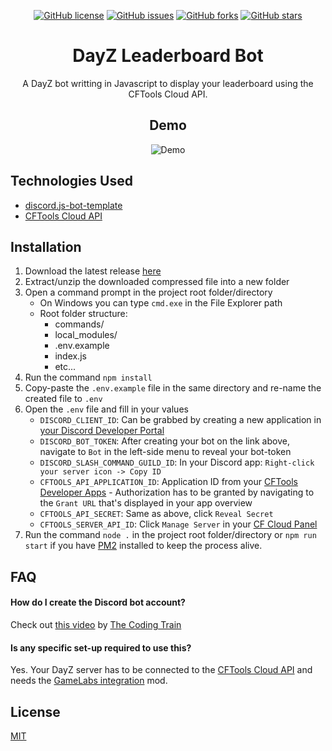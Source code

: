 <div align="center">

[![GitHub license](https://img.shields.io/github/license/Mirasaki/dayz-leaderboard-bot?style=flat-square)](https://github.com/Mirasaki/dayz-leaderboard-bot/blob/main/LICENSE)
[![GitHub issues](https://img.shields.io/github/issues/Mirasaki/dayz-leaderboard-bot?style=flat-square)](https://github.com/Mirasaki/dayz-leaderboard-bot/issues)
[![GitHub forks](https://img.shields.io/github/forks/Mirasaki/dayz-leaderboard-bot?style=flat-square)](https://github.com/Mirasaki/dayz-leaderboard-bot/network)
[![GitHub stars](https://img.shields.io/github/stars/Mirasaki/dayz-leaderboard-bot?style=flat-square)](https://github.com/Mirasaki/dayz-leaderboard-bot/stargazers)
# DayZ Leaderboard Bot

A DayZ bot writting in Javascript to display your leaderboard using the CFTools Cloud API.


## Demo
![Demo](https://i.imgur.com/vzoS6cq.gif)

</div>


## Technologies Used

 - [discord.js-bot-template](https://github.com/Mirasaki/discord.js-bot-template)
 - [CFTools Cloud API](https://wiki.cftools.de/display/CFAPI/CFTools+Cloud+API)




## Installation
1. Download the latest release [here](https://github.com/Mirasaki/dayz-leaderboard-bot/releases)
2. Extract/unzip the downloaded compressed file into a new folder
3. Open a command prompt in the project root folder/directory
    * On Windows you can type `cmd.exe` in the File Explorer path
    * Root folder structure:
      * commands/
      * local_modules/
      * .env.example
      * index.js
      * etc...
4. Run the command `npm install`
5. Copy-paste the `.env.example` file in the same directory and re-name the created file to `.env`
6. Open the `.env` file and fill in your values
    * `DISCORD_CLIENT_ID`: Can be grabbed by creating a new application in [your Discord Developer Portal](https://discord.com/developers/applications)
    * `DISCORD_BOT_TOKEN`: After creating your bot on the link above, navigate to `Bot` in the left-side menu to reveal your bot-token
    * `DISCORD_SLASH_COMMAND_GUILD_ID`: In your Discord app: `Right-click your server icon -> Copy ID`
    * `CFTOOLS_API_APPLICATION_ID`: Application ID from your [CFTools Developer Apps](https://developer.cftools.cloud/applications) - Authorization has to be granted by navigating to the `Grant URL` that's displayed in your app overview
    * `CFTOOLS_API_SECRET`: Same as above, click `Reveal Secret`
    * `CFTOOLS_SERVER_API_ID`: Click `Manage Server` in your [CF Cloud Panel](https://app.cftools.cloud/dashboard)
7. Run the command `node .` in the project root folder/directory or `npm run start` if you have [PM2](https://pm2.keymetrics.io/) installed to keep the process alive.
## FAQ

#### How do I create the Discord bot account?

Check out [this video](https://www.youtube.com/watch?v=ibtXXoMxaho) by [The Coding Train](https://www.youtube.com/channel/UCvjgXvBlbQiydffZU7m1_aw)

#### Is any specific set-up required to use this?

Yes. Your DayZ server has to be connected to the [CFTools Cloud API](https://wiki.cftools.de/display/CFAPI/CFTools+Cloud+API) and needs the [GameLabs integration](https://steamcommunity.com/sharedfiles/filedetails/?id=2464526692) mod.


## License

[MIT](https://choosealicense.com/licenses/mit/)

